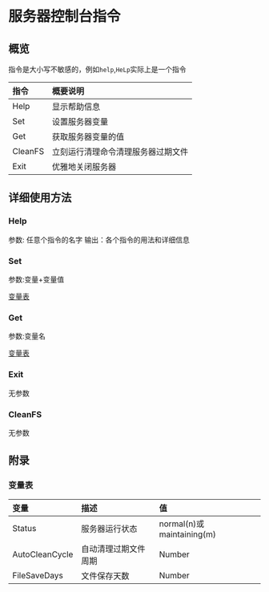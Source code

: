 # 服务器控制台指令

## 概览

指令是大小写不敏感的，例如`help`,`HeLp`实际上是一个指令

| 指令      | 概要说明              |
|:--------|:------------------|
| Help    | 显示帮助信息            |
| Set     | 设置服务器变量           |
| Get     | 获取服务器变量的值         |
| CleanFS | 立刻运行清理命令清理服务器过期文件 |
| Exit    | 优雅地关闭服务器          |

## 详细使用方法

### Help

参数: 任意个指令的名字
输出：各个指令的用法和详细信息

### Set

参数:变量+变量值

[变量表](#变量表)

### Get

参数:变量名

[变量表](#变量表)

### Exit

无参数

### CleanFS

无参数

## 附录

### 变量表

| 变量             | 描述         | 值                         |
|:---------------|:-----------|:--------------------------|
| Status         | 服务器运行状态    | normal(n)或 maintaining(m) |
| AutoCleanCycle | 自动清理过期文件周期 | Number                    |
| FileSaveDays   | 文件保存天数     | Number                    |
